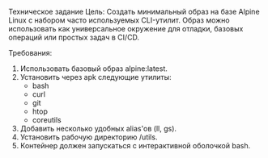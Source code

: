 Техническое задание
Цель:
Создать минимальный образ на базе Alpine Linux с набором часто используемых CLI-утилит. Образ можно использовать как универсальное окружение для отладки, базовых операций или простых задач в CI/CD.

Требования:
1. Использовать базовый образ alpine:latest.
2. Установить через apk следующие утилиты:
    - bash
    - curl
    - git
    - htop
    - coreutils
3. Добавить несколько удобных alias'ов (ll, gs).
4. Установить рабочую директорию /utils.
5. Контейнер должен запускаться с интерактивной оболочкой bash.